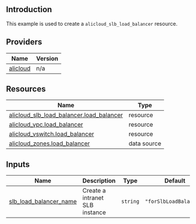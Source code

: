 <!-- BEGIN_TF_DOCS -->
## Introduction

This example is used to create a `alicloud_slb_load_balancer` resource.

## Providers

| Name | Version |
|------|---------|
| <a name="provider_alicloud"></a> [alicloud](#provider\_alicloud) | n/a |

## Resources

| Name | Type |
|------|------|
| [alicloud_slb_load_balancer.load_balancer](https://registry.terraform.io/providers/aliyun/alicloud/latest/docs/resources/slb_load_balancer) | resource |
| [alicloud_vpc.load_balancer](https://registry.terraform.io/providers/aliyun/alicloud/latest/docs/resources/vpc) | resource |
| [alicloud_vswitch.load_balancer](https://registry.terraform.io/providers/aliyun/alicloud/latest/docs/resources/vswitch) | resource |
| [alicloud_zones.load_balancer](https://registry.terraform.io/providers/aliyun/alicloud/latest/docs/data-sources/zones) | data source |

## Inputs

| Name | Description | Type | Default | Required |
|------|-------------|------|---------|:--------:|
| <a name="input_slb_load_balancer_name"></a> [slb\_load\_balancer\_name](#input\_slb\_load\_balancer\_name) | Create a intranet SLB instance | `string` | `"forSlbLoadBalancer"` | no |
<!-- END_TF_DOCS -->    